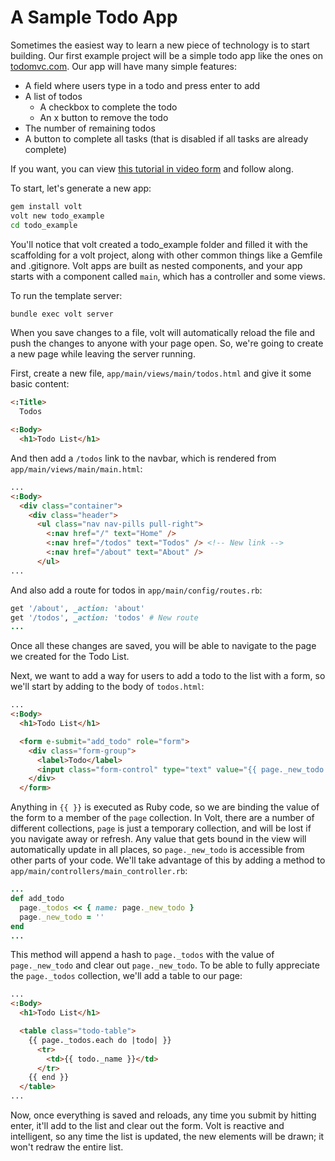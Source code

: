 # A Sample Todo App

Sometimes the easiest way to learn a new piece of technology is to start building.  Our first example project will be a simple todo app like the ones on [todomvc.com](http://todomvc.com/). Our app will have many simple features:

- A field where users type in a todo and press enter to add
- A list of todos
    - A checkbox to complete the todo
    - An x button to remove the todo
- The number of remaining todos
- A button to complete all tasks (that is disabled if all tasks are already complete)

If you want, you can view [this tutorial in video form](https://www.youtube.com/watch?v=Tg-EtRnMz7o) and follow along.

To start, let's generate a new app:

```bash
gem install volt
volt new todo_example
cd todo_example
```

You'll notice that volt created a todo_example folder and filled it with the scaffolding for a volt project, along with other common things like a Gemfile and .gitignore. Volt apps are built as nested components, and your app starts with a component called `main`, which has a controller and some views.

To run the template server:
```bash
bundle exec volt server
```
When you save changes to a file, volt will automatically reload the file and push the changes to anyone with your page open. So, we're going to create a new page while leaving the server running.

First, create a new file, `app/main/views/main/todos.html` and give it some basic content:
```html
<:Title>
  Todos

<:Body>
  <h1>Todo List</h1>
```
And then add a `/todos` link to the navbar, which is rendered from `app/main/views/main/main.html`:
```html
...
<:Body>
  <div class="container">
    <div class="header">
      <ul class="nav nav-pills pull-right">
        <:nav href="/" text="Home" />
        <:nav href="/todos" text="Todos" /> <!-- New link -->
        <:nav href="/about" text="About" />
      </ul>
...
```
And also add a route for todos in `app/main/config/routes.rb`:
```ruby
get '/about', _action: 'about'
get '/todos', _action: 'todos' # New route
...
```
Once all these changes are saved, you will be able to navigate to the page we created for the Todo List.

Next, we want to add a way for users to add a todo to the list with a form, so we'll start by adding to the body of `todos.html`:
```html
...
<:Body>
  <h1>Todo List</h1>

  <form e-submit="add_todo" role="form">
    <div class="form-group">
      <label>Todo</label>
      <input class="form-control" type="text" value="{{ page._new_todo  }}" />
    </div>
  </form>
```
Anything in `{{ }}` is executed as Ruby code, so we are binding the value of the form to a member of the `page` collection. In Volt, there are a number of different collections, `page` is just a temporary collection, and will be lost if you navigate away or refresh. Any value that gets bound in the view will automatically update in all places, so `page._new_todo` is accessible from other parts of your code. We'll take advantage of this by adding a method to `app/main/controllers/main_controller.rb`:
```ruby
...
def add_todo
  page._todos << { name: page._new_todo }
  page._new_todo = ''
end
...
```
This method will append a hash to `page._todos` with the value of `page._new_todo` and clear out `page._new_todo`. To be able to fully appreciate the `page._todos` collection, we'll add a table to our page:
```html
...
<:Body>
  <h1>Todo List</h1>

  <table class="todo-table">
    {{ page._todos.each do |todo| }}
      <tr>
        <td>{{ todo._name }}</td>
      </tr>
    {{ end }}
  </table>
...
```
Now, once everything is saved and reloads, any time you submit by hitting enter, it'll add to the list and clear out the form. Volt is reactive and intelligent, so any time the list is updated, the new elements will be drawn; it won't redraw the entire list.

